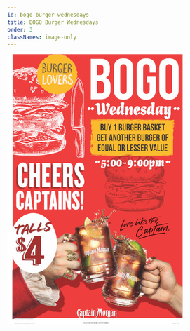 ```yaml
---
id: bogo-burger-wednesdays
title: BOGO Burger Wednesdays
order: 3
classNames: image-only
---
```


![Buy one burger basket and get another burger of equal or lesser value. 5--9pm on Wednesdays. $4 Talls.](/images/small/specials/bogo-wednesday.jpg)

